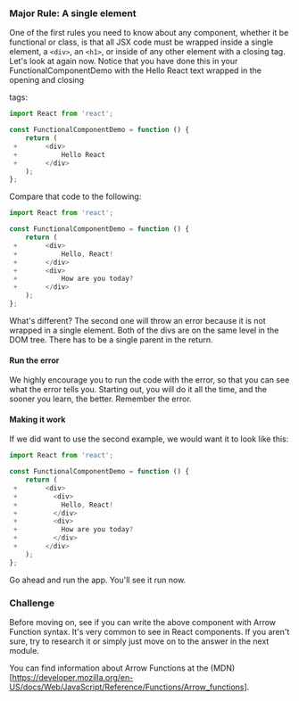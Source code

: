 ### Major Rule: A single element
One of the first rules you need to know about any component, whether it be functional or class, is that all JSX code must be wrapped inside a single element, a `<div>`, an `<h1>`, or inside of any other element with a closing tag. Let's look at again now. Notice that you have done this in your  FunctionalComponentDemo with the Hello React text wrapped in the opening and closing <div> tags:

```js
import React from 'react';

const FunctionalComponentDemo = function () {
    return (
 +       <div>
 +           Hello React
 +       </div>
    );
};
```

Compare that code to the following:
```js
import React from 'react';

const FunctionalComponentDemo = function () {
    return (
 +       <div>
 +           Hello, React!
 +       </div>
 +       <div>
 +           How are you today?
 +       </div>
    );
};
```

What's different? The second one will throw an error because it is not wrapped in a single element. Both of the divs are on the same level in the DOM tree. There has to be a single parent in the return. 

#### Run the error
We highly encourage you to run the code with the error, so that you can see what the error tells you. Starting out, you will do it all the time, and the sooner you learn, the better. Remember the error.

#### Making it work
If we did want to use the second example, we would want it to look like this:

```js
import React from 'react';

const FunctionalComponentDemo = function () {
    return (
 +       <div>
 +         <div>
 +           Hello, React!
 +         </div>
 +         <div>
 +           How are you today?
 +         </div>
 +       </div>   
    );
};
```

Go ahead and run the app. You'll see it run now.


### Challenge 

Before moving on, see if you can write the above component with Arrow Function syntax. It's very common to see in React components. If you aren't sure, try to research it or simply just move on to the answer in the next module. 

You can find information about Arrow Functions at the (MDN)
[https://developer.mozilla.org/en-US/docs/Web/JavaScript/Reference/Functions/Arrow_functions]. 